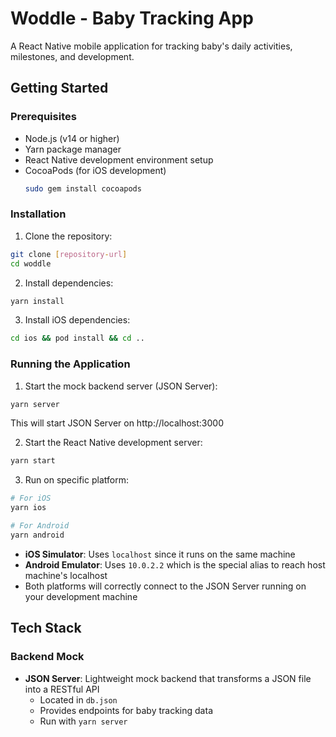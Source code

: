 # Woddle - Baby Tracking App

A React Native mobile application for tracking baby's daily activities, milestones, and development.

## Getting Started

### Prerequisites

- Node.js (v14 or higher)
- Yarn package manager
- React Native development environment setup
- CocoaPods (for iOS development)
  ```bash
  sudo gem install cocoapods
  ```

### Installation

1. Clone the repository:

```bash
git clone [repository-url]
cd woddle
```

2. Install dependencies:

```bash
yarn install
```

3. Install iOS dependencies:

```bash
cd ios && pod install && cd ..
```

### Running the Application

1. Start the mock backend server (JSON Server):

```bash
yarn server
```

This will start JSON Server on http://localhost:3000

2. Start the React Native development server:

```bash
yarn start
```

3. Run on specific platform:

```bash
# For iOS
yarn ios

# For Android
yarn android
```

- **iOS Simulator**: Uses `localhost` since it runs on the same machine
- **Android Emulator**: Uses `10.0.2.2` which is the special alias to reach host machine's localhost
- Both platforms will correctly connect to the JSON Server running on your development machine

## Tech Stack

### Backend Mock

- **JSON Server**: Lightweight mock backend that transforms a JSON file into a RESTful API
  - Located in `db.json`
  - Provides endpoints for baby tracking data
  - Run with `yarn server`
